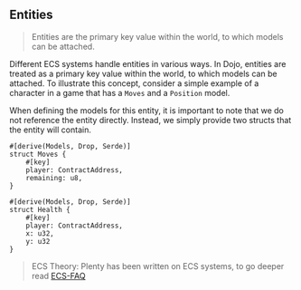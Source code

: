 ## Entities

> Entities are the primary key value within the world, to which models can be attached.

Different ECS systems handle entities in various ways. In Dojo, entities are treated as a primary key value within the world, to which models can be attached. To illustrate this concept, consider a simple example of a character in a game that has a `Moves` and a `Position` model.

When defining the models for this entity, it is important to note that we do not reference the entity directly. Instead, we simply provide two structs that the entity will contain. 

```rust,ignore
#[derive(Models, Drop, Serde)]
struct Moves {
    #[key]
    player: ContractAddress,
    remaining: u8,
}

#[derive(Models, Drop, Serde)]
struct Health {
    #[key]
    player: ContractAddress,
    x: u32,
    y: u32
}
```

> ECS Theory: Plenty has been written on ECS systems, to go deeper read [ECS-FAQ](https://github.com/SanderMertens/ecs-faq)